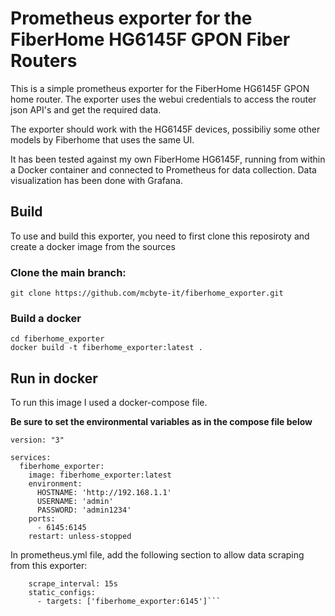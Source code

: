 # Prometheus exporter for the FiberHome HG6145F GPON Fiber Routers

This is a simple prometheus exporter for the FiberHome HG6145F GPON home router. The exporter uses the webui credentials to access the router json API's and get the required data.

The exporter should work with the HG6145F devices, possibiliy some other models by Fiberhome that uses the same UI.

It has been tested against my own FiberHome HG6145F, running from within a Docker container and connected to Prometheus for data collection. Data visualization has been done with Grafana.

## Build

To use and build this exporter, you need to first clone this reposiroty and create a docker image from the sources

### Clone the main branch:
```
git clone https://github.com/mcbyte-it/fiberhome_exporter.git
```

### Build a docker
```
cd fiberhome_exporter
docker build -t fiberhome_exporter:latest .
```

## Run in docker

To run this image I used a docker-compose file.

**Be sure to set the environmental variables as in the compose file below**

```
version: "3"

services:
  fiberhome_exporter:
    image: fiberhome_exporter:latest
    environment:
      HOSTNAME: 'http://192.168.1.1'
      USERNAME: 'admin'
      PASSWORD: 'admin1234'
    ports:
      - 6145:6145
    restart: unless-stopped
```

In prometheus.yml file, add the following section to allow data scraping from this exporter:
```  - job_name: 'fiberhome-exporter'
    scrape_interval: 15s
    static_configs:
      - targets: ['fiberhome_exporter:6145']```